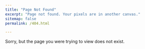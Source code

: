 ```yaml
---
title: "Page Not Found"
excerpt: "Page not found. Your pixels are in another canvas."
sitemap: false
permalink: /404.html

---
```


Sorry, but the page you were trying to view does not exist.

<!--
 --- perhaps you can try searching for it below.

<script type="text/javascript">
  var GOOG_FIXURL_LANG = 'en';
  var GOOG_FIXURL_SITE = '{{ site.url }}'
</script>
<script type="text/javascript"
  src="//linkhelp.clients.google.com/tbproxy/lh/wm/fixurl.js">
</script>

-->